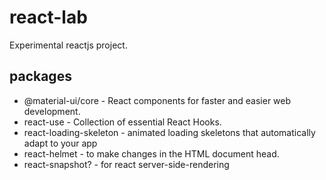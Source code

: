 # react-lab

Experimental reactjs project.

## packages

- @material-ui/core - React components for faster and easier web development.
- react-use - Collection of essential React Hooks.
- react-loading-skeleton - animated loading skeletons that automatically adapt to your app
- react-helmet - to make changes in the HTML document head.
- react-snapshot? - for react server-side-rendering
